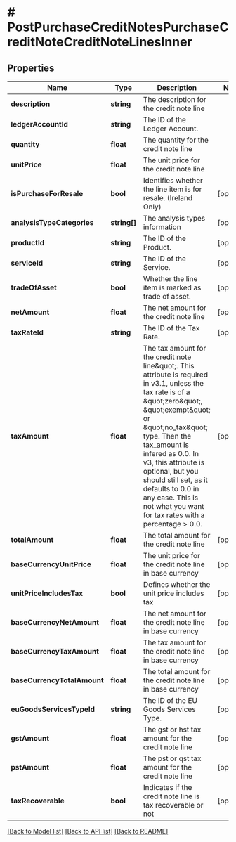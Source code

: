 # # PostPurchaseCreditNotesPurchaseCreditNoteCreditNoteLinesInner

## Properties

Name | Type | Description | Notes
------------ | ------------- | ------------- | -------------
**description** | **string** | The description for the credit note line |
**ledgerAccountId** | **string** | The ID of the Ledger Account. |
**quantity** | **float** | The quantity for the credit note line |
**unitPrice** | **float** | The unit price for the credit note line |
**isPurchaseForResale** | **bool** | Identifies whether the line item is for resale. (Ireland Only) | [optional]
**analysisTypeCategories** | **string[]** | The analysis types information | [optional]
**productId** | **string** | The ID of the Product. | [optional]
**serviceId** | **string** | The ID of the Service. | [optional]
**tradeOfAsset** | **bool** | Whether the line item is marked as trade of asset. | [optional]
**netAmount** | **float** | The net amount for the credit note line | [optional]
**taxRateId** | **string** | The ID of the Tax Rate. | [optional]
**taxAmount** | **float** | The tax amount for the credit note line\&quot;. This attribute is required in v3.1, unless the tax rate is of a \&quot;zero\&quot;, \&quot;exempt\&quot; or \&quot;no_tax\&quot; type. Then the tax_amount is infered as 0.0. In v3, this attribute is optional, but you should still set, as it defaults to 0.0 in any case. This is not what you want for tax rates with a percentage &gt; 0.0. | [optional]
**totalAmount** | **float** | The total amount for the credit note line | [optional]
**baseCurrencyUnitPrice** | **float** | The unit price for the credit note line in base currency | [optional]
**unitPriceIncludesTax** | **bool** | Defines whether the unit price includes tax | [optional]
**baseCurrencyNetAmount** | **float** | The net amount for the credit note line in base currency | [optional]
**baseCurrencyTaxAmount** | **float** | The tax amount for the credit note line in base currency | [optional]
**baseCurrencyTotalAmount** | **float** | The total amount for the credit note line in base currency | [optional]
**euGoodsServicesTypeId** | **string** | The ID of the EU Goods Services Type. | [optional]
**gstAmount** | **float** | The gst or hst tax amount for the credit note line | [optional]
**pstAmount** | **float** | The pst or qst tax amount for the credit note line | [optional]
**taxRecoverable** | **bool** | Indicates if the credit note line is tax recoverable or not | [optional]

[[Back to Model list]](../../README.md#models) [[Back to API list]](../../README.md#endpoints) [[Back to README]](../../README.md)
